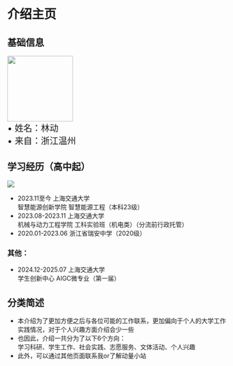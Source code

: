 # 介绍主页
## 基础信息

<img src="/introduction/imgs/photo.jpg" style="width: 150px; height: auto;">
<div style="font-size: 20px;">
    • 姓名：林动<br>
    • 来自：浙江温州
</div>

## 学习经历（高中起）
<img src="/introduction/imgs/education.png">

- 2023.11至今 上海交通大学<br>智慧能源创新学院 智慧能源工程（本科23级）  
- 2023.08-2023.11 上海交通大学<br>机械与动力工程学院 工科实验班（机电类）（分流前行政托管）  
- 2020.01-2023.06 浙江省瑞安中学（2020级）

### 其他：  
- 2024.12-2025.07 上海交通大学<br>学生创新中心 AIGC微专业（第一届）

## 分类简述
- 本介绍为了更加方便之后与各位可能的工作联系，更加偏向于个人的大学工作实践情况，对于个人兴趣方面介绍会少一些
- 也因此，介绍一共分为了以下6个方向：<br>
学习科研、学生工作、社会实践、志愿服务、文体活动、个人兴趣
- 此外，可以通过其他页面联系我or了解动量小站